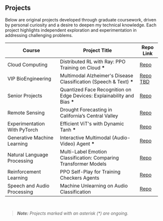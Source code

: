 
## Projects

Below are original projects developed through graduate coursework, driven by personal curiosity and a desire to deepen my technical knowledge. Each project highlights independent exploration and experimentation in addressing challenging problems.
<br>

| Course                       | Project Title                                                                  | Repo Link         |
|------------------------------|--------------------------------------------------------------------------------|-------------------|
| Cloud Computing              | Distributed RL with Ray: PPO Training on Cloud **\***                          | [Repo](https://github.com/toribiodiego/ECE-465-Cloud-Computing/tree/main/Final_Project)     |
| VIP BioEngineering           | Multimodal Alzheimer's Disease Classification (Speech & Text)  **\***          | [Repo TBD](#)     |
| Senior Projects              | Quantized Face Recognition on Edge Devices: Explainability and Bias **\***     | [Repo](https://github.com/toribiodiego/ECE-365-Senior-Projects)     |
| Remote Sensing               | Drought Forecasting in California’s Central Valley                             | [Repo ](https://github.com/toribiodiego/ECE-471-A-Remote-Sensing/tree/main/Final_Project)     |
| Experimentation With PyTorch | Efficient ViT's with Dynamic Tanh **\***                                       | [Repo](https://github.com/toribiodiego/ECE-491-2-Experimentation-with-PyTorch/tree/main/Final_Project)     |
| Generative Machine Learning  | Interactive Multimodal (Audio-Video) Agent **\***                                                                          | [Repo ](https://github.com/toribiodiego/ECE-471-Generative-Machine-Learning/tree/main/Final_Project)     |
| Natural Language Processing  | Multi-Label Emotion Classification: Comparing Transformer Models               | [Repo](https://github.com/toribiodiego/ECE-467-Natural-Language-Processing/tree/main/Final_Project)     |
| Reinforcement Learning       | PPO Self-Play for Training Checkers Agents                                     | [Repo](https://github.com/toribiodiego/ECE-471-Reinforcement-Learning/tree/main/Final_Project)     |
| Speech and Audio Processing  | Machine Unlearning on Audio Classification                                     | [Repo ](https://github.com/toribiodiego/ECE-412-1-Speech-and-Audio-Processing/tree/main/Final_Project)     |


<br>

> ***Note:** Projects marked with an asterisk (\*) are ongoing.*